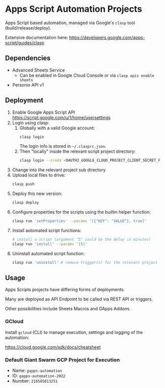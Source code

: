 
# Apps Script Automation Projects

Apps Script based automation, managed via Google's `clasp` tool (build/release/deploy).

Extensive documentation here: https://developers.google.com/apps-script/guides/clasp

## Dependencies

 * Advanced Sheets Service
   * Can be enabled in Google Cloud Console or via `clasp apis enable sheets`
 * Personio API v1

## Deployment

 1. Enable Google Apps Script API
    https://script.google.com/u/1/home/usersettings
 2. Login using clasp:
    1. Globally with a valid Google account:
       ```sh
       clasp login
       ```
       The login info is stored in `~/.clasprc.json`.
    2. Then "locally" inside the relevant script project directory:
       ```sh
       clasp login --creds <OAUTH2_GOOGLE_CLOUD_PROJECT_CLIENT_SECRET_FILE>
       ```
 3. Change into the relevant project sub directory
 4. Upload local files to drive:
    ```sh
    clasp push
    ```
 5. Deploy this new version:
    ```sh
    clasp deploy
    ```
 6. Configure properties for the scripts using the builtin helper function:
    ```sh
    clasp run 'setProperties' --params '[{"KEY": "VALUE"}, true]'
    ```
 7. Install automated script functions:
    ```sh
    # install a script (argument "5" could be the delay in minutes)
    clasp run 'install' --params '[5]'  
    ```
 8. Uninstall automated script function:
    ```sh
    clasp run 'uninstall' # remove trigger(s) for the relevant project
    ```

## Usage

Apps Scripts projects have differing forms of deployments.

Many are deployed as API Endpoint to be called via REST API or triggers.

Other possibilities include Sheets Macros and GApps Addons.

### GCloud

Install `gcloud` (CLI) to manage execution, settings and logging of the automation:

https://cloud.google.com/sdk/docs/cheatsheet

### Default Giant Swarm GCP Project for Execution

* Name: `gapps-automation`
* ID: `gapps-automation-2022`
* Number: `216505013251`
